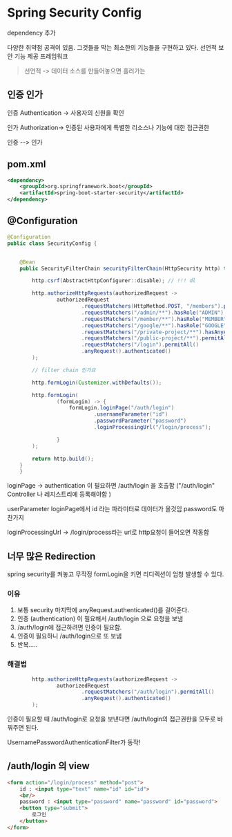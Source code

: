 # Spring Security Config

dependency 추가

다양한 취약점 공격이 있음. 그것들을 막는 최소한의 기능들을 구현하고 있다.
선언적 보안 기능 제공 프레임워크

>  선언적 -> 데이터 소스를 만들어놓으면 흘러가는

## 인증 인가

인증 Authentication -> 사용자의 신원을 확인

인가 Authorization-> 인증된 사용자에게 특별한 리소스나 기능에 대한 접근권한

인증 --> 인가

## pom.xml

```xml
<dependency>
    <groupId>org.springframework.boot</groupId>
    <artifactId>spring-boot-starter-security</artifactId>
</dependency>
```

## @Configuration

```java
@Configuration
public class SecurityConfig {


    @Bean
    public SecurityFilterChain securityFilterChain(HttpSecurity http) throws Exception {

        http.csrf(AbstractHttpConfigurer::disable); // !!! dl

        http.authorizeHttpRequests(authorizedRequest ->
                authorizedRequest
                        .requestMatchers(HttpMethod.POST, "/members").permitAll()
                        .requestMatchers("/admin/**").hasRole("ADMIN")
                        .requestMatchers("/member/**").hasRole("MEMBER")
                        .requestMatchers("/google/**").hasRole("GOOGLE")
                        .requestMatchers("/private-project/**").hasAnyAuthority("ROLE_ADMIN", "ROLE_MEMBER", "ROLE_GOOGLE")
                        .requestMatchers("/public-project/**").permitAll()
                        .requestMatchers("/login").permitAll()
                        .anyRequest().authenticated()
        );

        // filter chain 인가요

        http.formLogin(Customizer.withDefaults());

        http.formLogin(
                (formLogin) -> {
                    formLogin.loginPage("/auth/login")
                            .usernameParameter("id")
                            .passwordParameter("password")
                            .loginProcessingUrl("/login/process");

                }
        );

        return http.build();
    }
    }


```


loginPage -> authentication 이 필요하면 /auth/login 을 호출함 ("/auth/login" Controller 나 레지스트리에 등록해야함 ) 

userParameter loginPage에서 id 라는 파라미터로 데이터가 올것임
password도 마찬가지 

loginProcessingUrl -> /login/process라는 url로 http요청이 들어오면 작동함

## 너무 많은 Redirection 
spring security를 켜놓고 무작정 formLogin을 키면 리디렉션이 엄청 발생할 수 있다.

### 이유

1. 보통 security 마지막에 anyRequest.authenticated()를 걸어준다.
2. 인증 (authentication) 이 필요해서 /auth/login 으로 요청을 보냄
3. /auth/login에 접근하려면 인증이 필요함.
4. 인증이 필요하니 /auth/login으로 또 보냄 
5. 반복.....


### 해결법

```java
        http.authorizeHttpRequests(authorizedRequest ->
                authorizedRequest
                        .requestMatchers("/auth/login").permitAll()
                        .anyRequest().authenticated()
        );

```

인증이 필요할 때  /auth/login로 요청을 보낸다면 /auth/login의 접근권한을 모두로 바꿔주면 된다.

UsernamePasswordAuthenticationFilter가 동작!


## /auth/login 의 view

```html
<form action="/login/process" method="post">
    id : <input type="text" name="id" id="id">
    <br/>
    password : <input type="password" name="password" id="password">
    <button type="submit">
        로그인
    </button>
</form>
```